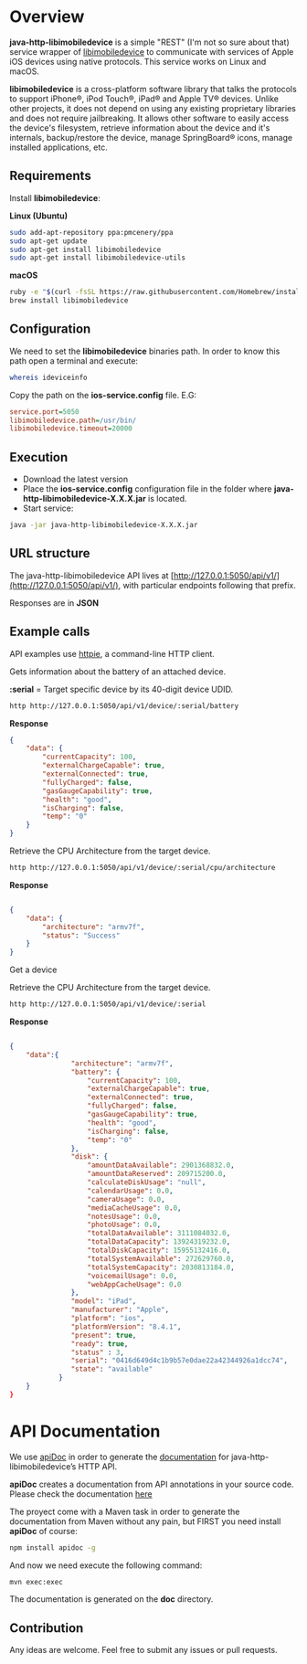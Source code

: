 # Overview #

**java-http-libimobiledevice** is a simple "REST" (I'm not so sure about that) service wrapper of [libimobiledevice](https://github.com/libimobiledevice/libimobiledevice) to communicate with services of Apple iOS devices using native
protocols. This service works on Linux and macOS. 

**libimobiledevice** is a cross-platform software library that talks the protocols to support iPhone®, iPod Touch®, iPad® and Apple TV® devices. Unlike other projects, it does not depend on using any existing proprietary libraries and does not require jailbreaking. It allows other software to easily access the device's filesystem, retrieve information about the device and it's internals, backup/restore the device, manage SpringBoard® icons, manage installed applications, etc.

## Requirements 

Install **libimobiledevice**: 

**Linux (Ubuntu)**
```bash
sudo add-apt-repository ppa:pmcenery/ppa
sudo apt-get update
sudo apt-get install libimobiledevice
sudo apt-get install libimobiledevice-utils
```

**macOS**
```bash
ruby -e "$(curl -fsSL https://raw.githubusercontent.com/Homebrew/install/master/install)" < /dev/null 2> /dev/null
brew install libimobiledevice
```

## Configuration

We need to set the **libimobiledevice** binaries path. In order to know this path open a terminal and execute:

```bash
whereis ideviceinfo 
```

Copy the path on the **ios-service.config** file. E.G:

```ini
service.port=5050
libimobiledevice.path=/usr/bin/
libimobiledevice.timeout=20000
```

## Execution

*	Download the latest version
*	Place the **ios-service.config** configuration file in the folder where **java-http-libimobiledevice-X.X.X.jar** is located.
*	Start service:

```bash
java -jar java-http-libimobiledevice-X.X.X.jar
```

## URL structure

The java-http-libimobiledevice API lives at [http://127.0.0.1:5050/api/v1/](http://127.0.0.1:5050/api/v1/), with particular endpoints following that prefix.

Responses are in **JSON** 

## Example calls

API examples use [httpie](https://httpie.org), a command-line HTTP client.

Gets information about the battery of an attached device.

**:serial** = Target specific device by its 40-digit device UDID.

```bash
http http://127.0.0.1:5050/api/v1/device/:serial/battery
```
**Response**

```json
{
    "data": {
        "currentCapacity": 100,
        "externalChargeCapable": true,
        "externalConnected": true,
        "fullyCharged": false,
        "gasGaugeCapability": true,
        "health": "good",
        "isCharging": false,
        "temp": "0"
    }
}
```

Retrieve the CPU Architecture from the target device.

```bash
http http://127.0.0.1:5050/api/v1/device/:serial/cpu/architecture
```
**Response**

```json

{
    "data": {
        "architecture": "armv7f",
        "status": "Success"
    }
}
```
Get a device

Retrieve the CPU Architecture from the target device.

```bash
http http://127.0.0.1:5050/api/v1/device/:serial
```
**Response**

```json

{
    "data":{
               "architecture": "armv7f", 
               "battery": {
                   "currentCapacity": 100, 
                   "externalChargeCapable": true, 
                   "externalConnected": true, 
                   "fullyCharged": false, 
                   "gasGaugeCapability": true, 
                   "health": "good", 
                   "isCharging": false, 
                   "temp": "0"     
               }, 
               "disk": {
                   "amountDataAvailable": 2901368832.0, 
                   "amountDataReserved": 209715200.0, 
                   "calculateDiskUsage": "null", 
                   "calendarUsage": 0.0, 
                   "cameraUsage": 0.0, 
                   "mediaCacheUsage": 0.0, 
                   "notesUsage": 0.0, 
                   "photoUsage": 0.0, 
                   "totalDataAvailable": 3111084032.0, 
                   "totalDataCapacity": 13924319232.0, 
                   "totalDiskCapacity": 15955132416.0, 
                   "totalSystemAvailable": 272629760.0, 
                   "totalSystemCapacity": 2030813184.0, 
                   "voicemailUsage": 0.0, 
                   "webAppCacheUsage": 0.0
               }, 
               "model": "iPad", 
               "manufacturer": "Apple",
               "platform": "ios", 
               "platformVersion": "8.4.1", 
               "present": true,     
               "ready": true,
               "status" : 3, 
               "serial": "0416d649d4c1b9b57e0dae22a42344926a1dcc74",
               "state": "available"     
            }
    }
}
```

# API Documentation

We use [apiDoc](http://apidocjs.com/) in order to generate the [documentation](https://mobileboxlab.github.io/java-http-libimobiledevice/) for java-http-libimobiledevice’s HTTP API.

**apiDoc** creates a documentation from API annotations in your source code. Please check the documentation [here](http://apidocjs.com/#params)

The proyect come with a Maven task in order to generate the documentation from Maven without any pain, but FIRST you need install **apiDoc** of course:

```bash
npm install apidoc -g 
```

And now we need execute the following command: 

```bash
mvn exec:exec
```

The documentation is generated on the **doc** directory. 

## Contribution

Any ideas are welcome. Feel free to submit any issues or pull requests.

